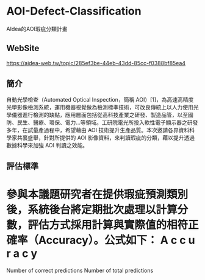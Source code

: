 # AOI-Defect-Classification
AIdea的AOI瑕疵分類計畫

## WebSite
https://aidea-web.tw/topic/285ef3be-44eb-43dd-85cc-f0388bf85ea4

## 簡介
自動光學檢查（Automated Optical Inspection，簡稱 AOI）[1]，為高速高精度光學影像檢測系統，運用機器視覺做為檢測標準技術，可改良傳統上以人力使用光學儀器進行檢測的缺點，應用層面包括從高科技產業之研發、製造品管，以至國防、民生、醫療、環保、電力…等領域。工研院電光所投入軟性電子顯示器之研發多年，在試量產過程中，希望藉由 AOI 技術提升生產品質。本次邀請各界資料科學家共襄盛舉，針對所提供的 AOI 影像資料，來判讀瑕疵的分類，藉以提升透過數據科學來加強 AOI 判讀之效能。

## 評估標準

參與本議題研究者在提供瑕疵預測類別後，系統後台將定期批次處理以計算分數，評估方式採用計算與實際值的相符正確率（Accuracy）。公式如下：
A
c
c
u
r
a
c
y
=
Number of correct predictions
Number of total predictions



